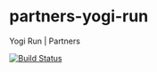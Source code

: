 # partners-yogi-run
Yogi Run | Partners

[![Build Status](https://travis-ci.com/siddhantvinchurkar/partners-yogi-run.svg?branch=master)](https://travis-ci.com/siddhantvinchurkar/partners-yogi-run)
